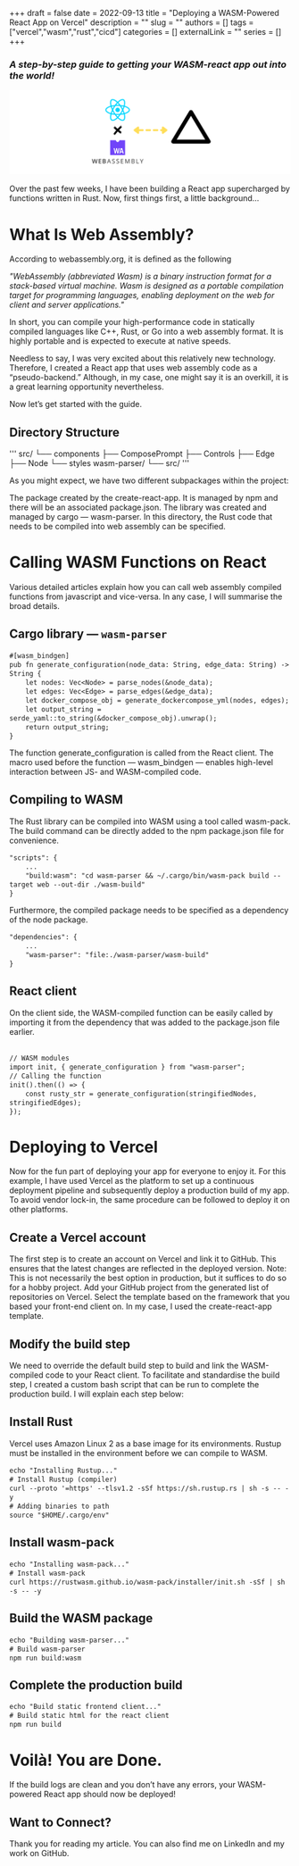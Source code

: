 +++ 
draft = false
date = 2022-09-13
title = "Deploying a WASM-Powered React App on Vercel"
description = ""
slug = ""
authors = []
tags = ["vercel","wasm","rust","cicd"]
categories = []
externalLink = ""
series = []
+++
### _A step-by-step guide to getting your WASM-react app out into the world!_

![1.png](images/1.png)

Over the past few weeks, I have been building a React app supercharged by functions written in Rust. Now, first things first, a little background…

# What Is Web Assembly?

According to webassembly.org, it is defined as the following

_"WebAssembly (abbreviated Wasm) is a binary instruction format for a stack-based virtual machine. Wasm is designed as a portable compilation target for programming languages, enabling deployment on the web for client and server applications."_

In short, you can compile your high-performance code in statically compiled languages like C++, Rust, or Go into a web assembly format. It is highly portable and is expected to execute at native speeds.

Needless to say, I was very excited about this relatively new technology. Therefore, I created a React app that uses web assembly code as a “pseudo-backend.” Although, in my case, one might say it is an overkill, it is a great learning opportunity nevertheless.

Now let’s get started with the guide.

## Directory Structure
'''
src/
└── components
    ├── ComposePrompt
    ├── Controls
    ├── Edge
    ├── Node
    └── styles
wasm-parser/
└── src/
'''

As you might expect, we have two different subpackages within the project:

The package created by the create-react-app. It is managed by npm and there will be an associated package.json.
The library was created and managed by cargo — wasm-parser. In this directory, the Rust code that needs to be compiled into web assembly can be specified.

# Calling WASM Functions on React
Various detailed articles explain how you can call web assembly compiled functions from javascript and vice-versa. In any case, I will summarise the broad details.

## Cargo library — `wasm-parser`

```
#[wasm_bindgen]
pub fn generate_configuration(node_data: String, edge_data: String) -> String {
    let nodes: Vec<Node> = parse_nodes(&node_data);
    let edges: Vec<Edge> = parse_edges(&edge_data);
    let docker_compose_obj = generate_dockercompose_yml(nodes, edges);
    let output_string = serde_yaml::to_string(&docker_compose_obj).unwrap();
    return output_string;
}
```

The function generate_configuration is called from the React client. The macro used before the function — wasm_bindgen — enables high-level interaction between JS- and WASM-compiled code.

## Compiling to WASM
The Rust library can be compiled into WASM using a tool called wasm-pack. The build command can be directly added to the npm package.json file for convenience.

```
"scripts": {
    ...    
    "build:wasm": "cd wasm-parser && ~/.cargo/bin/wasm-pack build --target web --out-dir ./wasm-build"
}
```

Furthermore, the compiled package needs to be specified as a dependency of the node package.

```
"dependencies": {
    ...
    "wasm-parser": "file:./wasm-parser/wasm-build"
}
```

## React client

On the client side, the WASM-compiled function can be easily called by importing it from the dependency that was added to the package.json file earlier.

```

// WASM modules
import init, { generate_configuration } from "wasm-parser";
// Calling the function 
init().then(() => {
    const rusty_str = generate_configuration(stringifiedNodes, stringifiedEdges);
});
```

# Deploying to Vercel
Now for the fun part of deploying your app for everyone to enjoy it. For this example, I have used Vercel as the platform to set up a continuous deployment pipeline and subsequently deploy a production build of my app. To avoid vendor lock-in, the same procedure can be followed to deploy it on other platforms.

## Create a Vercel account

The first step is to create an account on Vercel and link it to GitHub. This ensures that the latest changes are reflected in the deployed version. Note: This is not necessarily the best option in production, but it suffices to do so for a hobby project.
Add your GitHub project from the generated list of repositories on Vercel.
Select the template based on the framework that you based your front-end client on. In my case, I used the create-react-app template.

## Modify the build step

We need to override the default build step to build and link the WASM-compiled code to your React client. To facilitate and standardise the build step, I created a custom bash script that can be run to complete the production build. I will explain each step below:

## Install Rust

Vercel uses Amazon Linux 2 as a base image for its environments. Rustup must be installed in the environment before we can compile to WASM.

```
echo "Installing Rustup..."
# Install Rustup (compiler)
curl --proto '=https' --tlsv1.2 -sSf https://sh.rustup.rs | sh -s -- -y
# Adding binaries to path
source "$HOME/.cargo/env"
```

## Install wasm-pack

```
echo "Installing wasm-pack..."
# Install wasm-pack
curl https://rustwasm.github.io/wasm-pack/installer/init.sh -sSf | sh -s -- -y
```

## Build the WASM package

```
echo "Building wasm-parser..."
# Build wasm-parser 
npm run build:wasm
```

## Complete the production build

```
echo "Build static frontend client..."
# Build static html for the react client
npm run build
```

# Voilà! You are Done.

If the build logs are clean and you don’t have any errors, your WASM-powered React app should now be deployed!

## Want to Connect?

Thank you for reading my article. You can also find me on LinkedIn and my work on GitHub.

